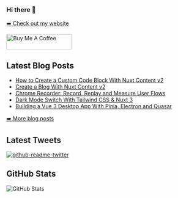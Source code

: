 ### Hi there 👋

<!--
**NdaAZ/NdaAz** is a ✨ _special_ ✨ repository because its `README.md` (this file) appears on your GitHub profile.

Here are some ideas to get you started:

- 🔭 I’m currently working on ...
- 🌱 I’m currently learning ...
- 👯 I’m looking to collaborate on ...
- 🤔 I’m looking for help with ...
- 💬 Ask me about ...
- 📫 How to reach me: ...
- 😄 Pronouns: ...
- ⚡ Fun fact: ...
-->

<p><a href="https://www.mokkapps.de">➡️ Check out my website</a></p>
  <a href="https://www.buymeacoffee.com/mokkapps" target="_blank" rel="noreferrer nofollow">
      <img src="https://cdn.buymeacoffee.com/buttons/default-red.png" alt="Buy Me A Coffee" height="40" width="170" >
    </a>
<h2>Latest Blog Posts</h2>
  <ul>
    <li><a href=https://www.mokkapps.de/blog/how-to-create-a-custom-code-block-with-nuxt-content-v2/>How to Create a Custom Code Block With Nuxt Content v2</a></li><li><a href=https://www.mokkapps.de/blog/create-a-blog-with-nuxt-content-v2/>Create a Blog With Nuxt Content v2</a></li><li><a href=https://www.mokkapps.de/blog/chrome-recorder-record-replay-and-measure-user-flows/>Chrome Recorder: Record, Replay and Measure User Flows</a></li><li><a href=https://www.mokkapps.de/blog/dark-mode-switch-with-tailwind-css-and-nuxt-3/>Dark Mode Switch With Tailwind CSS & Nuxt 3</a></li><li><a href=https://www.mokkapps.de/blog/building-a-vue-3-desktop-app-with-pinia-electron-and-quasar/>Building a Vue 3 Desktop App With Pinia, Electron and Quasar</a></li>
  </ul>
<p><a href="https://www.mokkapps.de/blog">➡️ More blog posts</a></p>
<h2>Latest Tweets</h2>
<p><a href="https://twitter.com/mokkapps"><img src="https://github-readme-twitter.gazf.vercel.app/api?id=mokkapps&amp;layout=wide" alt="github-readme-twitter"></a></p>
<h2>GitHub Stats</h2>
<p><img src="https://github-readme-stats.vercel.app/api?username=mokkapps&amp;show_icons=true" alt="GitHub Stats"></p>
